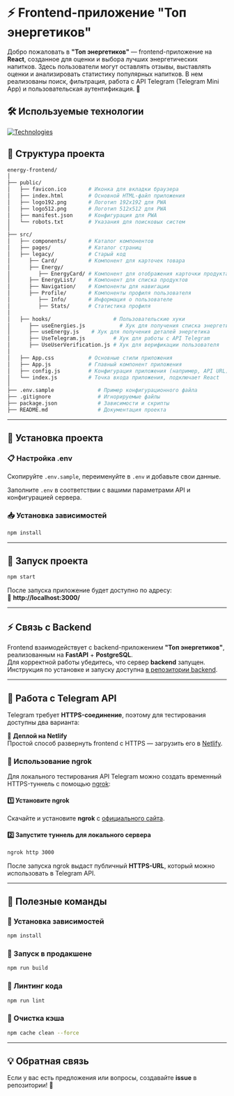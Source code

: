 # ⚡ Frontend-приложение "Топ энергетиков"

Добро пожаловать в **"Топ энергетиков"** — frontend-приложение на **React**, созданное для оценки и выбора лучших энергетических напитков. Здесь пользователи могут оставлять отзывы, выставлять оценки и анализировать статистику популярных напитков. В нем реализованы поиск, фильтрация, работа с API Telegram (Telegram Mini App) и пользовательская аутентификация. 🚀  

## 🛠 Используемые технологии

[![Technologies](https://skillicons.dev/icons?i=js,html,css,react)](https://skillicons.dev)

## 📂 Структура проекта  

```sh
energy-frontend/
│
├── public/
│   ├── favicon.ico       # Иконка для вкладки браузера
│   ├── index.html        # Основной HTML-файл приложения
│   ├── logo192.png       # Логотип 192x192 для PWA
│   ├── logo512.png       # Логотип 512x512 для PWA
│   ├── manifest.json     # Конфигурация для PWA
│   └── robots.txt        # Указания для поисковых систем
│
├── src/
│   ├── components/       # Каталог компонентов
│   ├── pages/            # Каталог страниц
│   ├── legacy/           # Старый код
│      ├── Card/          # Компонент для карточек товара
│      ├── Energy/        
│         ├── EnergyCard/ # Компонент для отображения карточки продукта
│      ├── EnergyList/    # Компонент для списка продуктов
│      ├── Navigation/    # Компоненты для навигации
│      ├── Profile/       # Компоненты профиля пользователя
│         ├── Info/       # Информация о пользователе
│         ├── Stats/      # Статистика профиля
│
│   ├── hooks/                    # Пользовательские хуки
│      ├── useEnergies.js           # Хук для получения списка энергетиков
│      ├── useEnergy.js    # Хук для получения деталей энергетика
│      ├── UseTelegram.js         # Хук для работы с API Telegram
│      ├── UseUserVerification.js # Хук для верификации пользователя
│
│   ├── App.css           # Основные стили приложения
│   ├── App.js            # Главный компонент приложения
│   ├── config.js         # Конфигурация приложения (например, API URL)
│   └── index.js          # Точка входа приложения, подключает React
│
├── .env.sample              # Пример конфигурационного файла
├── .gitignore               # Игнорируемые файлы
├── package.json             # Зависимости и скрипты
├── README.md                # Документация проекта
```

---

## 🔧 Установка проекта  

### 📋 Настройка .env
Скопируйте `.env.sample`, переименуйте в `.env` и добавьте свои данные.

Заполните `.env` в соответствии с вашими параметрами API и конфигурацией сервера.  

### 📥 Установка зависимостей  
```sh
npm install
```

---

## 🚀 Запуск проекта  
```sh
npm start
```
После запуска приложение будет доступно по адресу:  
📍 **http://localhost:3000/**  

---

## ⚡ Связь с Backend  

Frontend взаимодействует с backend-приложением **"Топ энергетиков"**, реализованным на **FastAPI** + **PostgreSQL**.  
Для корректной работы убедитесь, что сервер **backend** запущен. Инструкция по установке и запуску доступна [в репозитории backend](https://github.com/nuafirytiasewo/energy-backend).

---

## 📡 Работа с Telegram API  

Telegram требует **HTTPS-соединение**, поэтому для тестирования доступны два варианта:  

🔹 **Деплой на Netlify**  
Простой способ развернуть frontend с HTTPS — загрузить его в [Netlify](https://www.netlify.com/).  

### 🔹 Использование ngrok  
Для локального тестирования API Telegram можно создать временный HTTPS-туннель с помощью [ngrok](https://ngrok.com/):  

#### 1️⃣ Установите ngrok  
Скачайте и установите **ngrok** с [официального сайта](https://ngrok.com/).  

#### 2️⃣ Запустите туннель для локального сервера  
```sh
ngrok http 3000
```
После запуска ngrok выдаст публичный **HTTPS-URL**, который можно использовать в Telegram API.  

---

## 🔧 Полезные команды  

### 📌 Установка зависимостей  
```sh
npm install
```
### 🚀 Запуск в продакшене  
```sh
npm run build
```
### 🔄 Линтинг кода  
```sh
npm run lint
```
### 🧹 Очистка кэша  
```sh
npm cache clean --force
```

---

## 💡 Обратная связь  

Если у вас есть предложения или вопросы, создавайте **issue** в репозитории! 🚀
